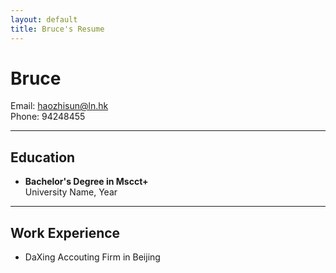 ```yaml
---
layout: default
title: Bruce's Resume
---
```


# Bruce

Email: haozhisun@ln.hk  
Phone: 94248455

---

## Education
- **Bachelor's Degree in Mscct+**  
  University Name, Year

---

## Work Experience
- DaXing Accouting Firm in Beijing
